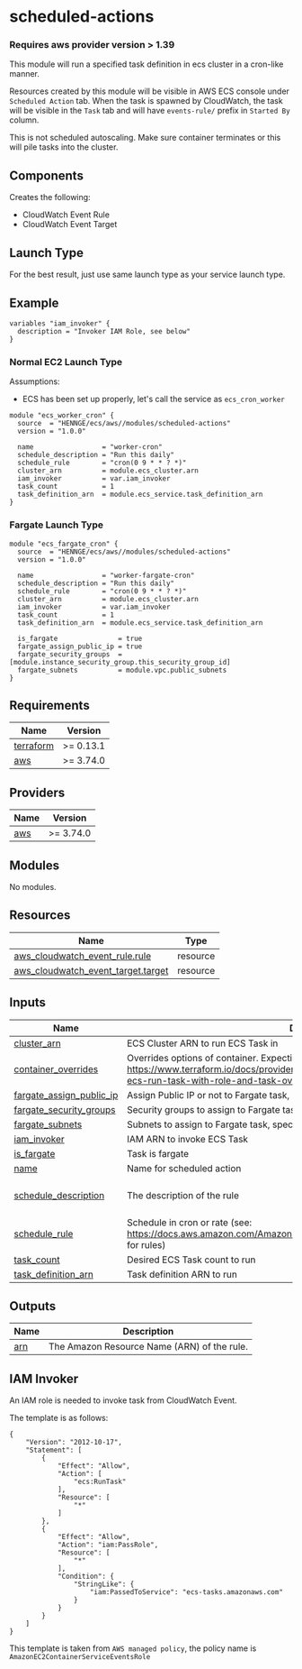 # scheduled-actions

### Requires aws provider version > 1.39

This module will run a specified task definition in ecs cluster in a cron-like manner.

Resources created by this module will be visible in AWS ECS console under `Scheduled Action` tab.
When the task is spawned by CloudWatch, the task will be visible in the `Task` tab and will have `events-rule/` prefix in `Started By` column.

This is not scheduled autoscaling. Make sure container terminates or this will pile tasks into the cluster.

## Components

Creates the following:
- CloudWatch Event Rule
- CloudWatch Event Target

## Launch Type

For the best result, just use same launch type as your service launch type.


## Example

```hcl
variables "iam_invoker" {
  description = "Invoker IAM Role, see below"
}
```

### Normal EC2 Launch Type

Assumptions:
- ECS has been set up properly, let's call the service as `ecs_cron_worker`

```hcl
module "ecs_worker_cron" {
  source  = "HENNGE/ecs/aws//modules/scheduled-actions"
  version = "1.0.0"

  name                 = "worker-cron"
  schedule_description = "Run this daily"
  schedule_rule        = "cron(0 9 * * ? *)"
  cluster_arn          = module.ecs_cluster.arn
  iam_invoker          = var.iam_invoker
  task_count           = 1
  task_definition_arn  = module.ecs_service.task_definition_arn
}
```

### Fargate Launch Type

```hcl
module "ecs_fargate_cron" {
  source  = "HENNGE/ecs/aws//modules/scheduled-actions"
  version = "1.0.0"

  name                 = "worker-fargate-cron"
  schedule_description = "Run this daily"
  schedule_rule        = "cron(0 9 * * ? *)"
  cluster_arn          = module.ecs_cluster.arn
  iam_invoker          = var.iam_invoker
  task_count           = 1
  task_definition_arn  = module.ecs_service.task_definition_arn
  
  is_fargate               = true
  fargate_assign_public_ip = true
  fargate_security_groups  = [module.instance_security_group.this_security_group_id]
  fargate_subnets          = module.vpc.public_subnets
}
```

<!-- BEGINNING OF PRE-COMMIT-TERRAFORM DOCS HOOK -->
## Requirements

| Name | Version |
|------|---------|
| <a name="requirement_terraform"></a> [terraform](#requirement\_terraform) | >= 0.13.1 |
| <a name="requirement_aws"></a> [aws](#requirement\_aws) | >= 3.74.0 |

## Providers

| Name | Version |
|------|---------|
| <a name="provider_aws"></a> [aws](#provider\_aws) | >= 3.74.0 |

## Modules

No modules.

## Resources

| Name | Type |
|------|------|
| [aws_cloudwatch_event_rule.rule](https://registry.terraform.io/providers/hashicorp/aws/latest/docs/resources/cloudwatch_event_rule) | resource |
| [aws_cloudwatch_event_target.target](https://registry.terraform.io/providers/hashicorp/aws/latest/docs/resources/cloudwatch_event_target) | resource |

## Inputs

| Name | Description | Type | Default | Required |
|------|-------------|------|---------|:--------:|
| <a name="input_cluster_arn"></a> [cluster\_arn](#input\_cluster\_arn) | ECS Cluster ARN to run ECS Task in | `string` | n/a | yes |
| <a name="input_container_overrides"></a> [container\_overrides](#input\_container\_overrides) | Overrides options of container. Expecting JSON. See https://www.terraform.io/docs/providers/aws/r/cloudwatch_event_target.html#example-ecs-run-task-with-role-and-task-override-usage | `string` | `null` | no |
| <a name="input_fargate_assign_public_ip"></a> [fargate\_assign\_public\_ip](#input\_fargate\_assign\_public\_ip) | Assign Public IP or not to Fargate task, specify if `is_fargate` | `bool` | `false` | no |
| <a name="input_fargate_security_groups"></a> [fargate\_security\_groups](#input\_fargate\_security\_groups) | Security groups to assign to Fargate task, specify if `is_fargate` | `list(string)` | `[]` | no |
| <a name="input_fargate_subnets"></a> [fargate\_subnets](#input\_fargate\_subnets) | Subnets to assign to Fargate task, specify if `is_fargate` | `list(string)` | `[]` | no |
| <a name="input_iam_invoker"></a> [iam\_invoker](#input\_iam\_invoker) | IAM ARN to invoke ECS Task | `string` | n/a | yes |
| <a name="input_is_fargate"></a> [is\_fargate](#input\_is\_fargate) | Task is fargate | `bool` | `false` | no |
| <a name="input_name"></a> [name](#input\_name) | Name for scheduled action | `string` | n/a | yes |
| <a name="input_schedule_description"></a> [schedule\_description](#input\_schedule\_description) | The description of the rule | `string` | `"Cloudwatch event rule to invoke ECS Task"` | no |
| <a name="input_schedule_rule"></a> [schedule\_rule](#input\_schedule\_rule) | Schedule in cron or rate (see: https://docs.aws.amazon.com/AmazonCloudWatch/latest/events/ScheduledEvents.html for rules) | `string` | n/a | yes |
| <a name="input_task_count"></a> [task\_count](#input\_task\_count) | Desired ECS Task count to run | `number` | n/a | yes |
| <a name="input_task_definition_arn"></a> [task\_definition\_arn](#input\_task\_definition\_arn) | Task definition ARN to run | `string` | n/a | yes |

## Outputs

| Name | Description |
|------|-------------|
| <a name="output_arn"></a> [arn](#output\_arn) | The Amazon Resource Name (ARN) of the rule. |
<!-- END OF PRE-COMMIT-TERRAFORM DOCS HOOK -->


## IAM Invoker
An IAM role is needed to invoke task from CloudWatch Event.

The template is as follows:

```
{
    "Version": "2012-10-17",
    "Statement": [
        {
            "Effect": "Allow",
            "Action": [
                "ecs:RunTask"
            ],
            "Resource": [
                "*"
            ]
        },
        {
            "Effect": "Allow",
            "Action": "iam:PassRole",
            "Resource": [
                "*"
            ],
            "Condition": {
                "StringLike": {
                    "iam:PassedToService": "ecs-tasks.amazonaws.com"
                }
            }
        }
    ]
}
```

This template is taken from `AWS managed policy`, the policy name is `AmazonEC2ContainerServiceEventsRole`


